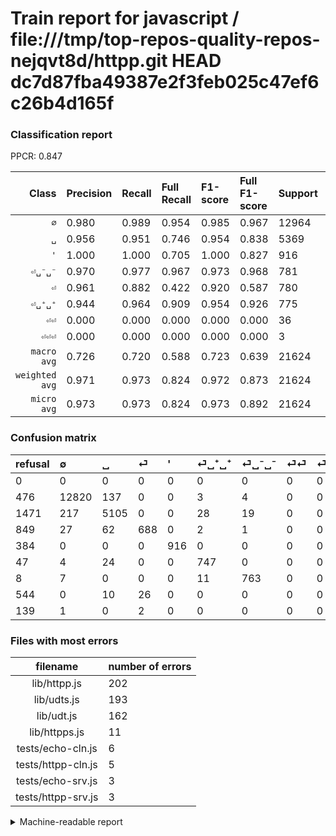 # Train report for javascript / file:///tmp/top-repos-quality-repos-nejqvt8d/httpp.git HEAD dc7d87fba49387e2f3feb025c47ef6c26b4d165f

### Classification report

PPCR: 0.847

| Class | Precision | Recall | Full Recall | F1-score | Full F1-score | Support | Full Support | PPCR |
|------:|:----------|:-------|:------------|:---------|:---------|:--------|:-------------|:-----|
| `∅` | 0.980| 0.989| 0.954| 0.985| 0.967| 12964| 13440| 0.965 |
| `␣` | 0.956| 0.951| 0.746| 0.954| 0.838| 5369| 6840| 0.785 |
| `'` | 1.000| 1.000| 0.705| 1.000| 0.827| 916| 1300| 0.705 |
| `⏎␣⁻␣⁻` | 0.970| 0.977| 0.967| 0.973| 0.968| 781| 789| 0.990 |
| `⏎` | 0.961| 0.882| 0.422| 0.920| 0.587| 780| 1629| 0.479 |
| `⏎␣⁺␣⁺` | 0.944| 0.964| 0.909| 0.954| 0.926| 775| 822| 0.943 |
| `⏎⏎` | 0.000| 0.000| 0.000| 0.000| 0.000| 36| 580| 0.062 |
| `⏎⏎⏎` | 0.000| 0.000| 0.000| 0.000| 0.000| 3| 142| 0.021 |
| `macro avg` | 0.726| 0.720| 0.588| 0.723| 0.639| 21624| 25542| 0.847 |
| `weighted avg` | 0.971| 0.973| 0.824| 0.972| 0.873| 21624| 25542| 0.847 |
| `micro avg` | 0.973| 0.973| 0.824| 0.973| 0.892| 21624| 25542| 0.847 |

### Confusion matrix

|refusal|  ∅| ␣| ⏎| '| ⏎␣⁺␣⁺| ⏎␣⁻␣⁻| ⏎⏎| ⏎⏎⏎| 
|:---|:---|:---|:---|:---|:---|:---|:---|:---|
|0 |0 |0 |0 |0 |0 |0 |0 |0 |
|476 |12820 |137 |0 |0 |3 |4 |0 |0 |
|1471 |217 |5105 |0 |0 |28 |19 |0 |0 |
|849 |27 |62 |688 |0 |2 |1 |0 |0 |
|384 |0 |0 |0 |916 |0 |0 |0 |0 |
|47 |4 |24 |0 |0 |747 |0 |0 |0 |
|8 |7 |0 |0 |0 |11 |763 |0 |0 |
|544 |0 |10 |26 |0 |0 |0 |0 |0 |
|139 |1 |0 |2 |0 |0 |0 |0 |0 |

### Files with most errors

| filename | number of errors|
|:----:|:-----|
| lib/httpp.js | 202 |
| lib/udts.js | 193 |
| lib/udt.js | 162 |
| lib/httpps.js | 11 |
| tests/echo-cln.js | 6 |
| tests/httpp-cln.js | 5 |
| tests/echo-srv.js | 3 |
| tests/httpp-srv.js | 3 |

<details>
    <summary>Machine-readable report</summary>
```json
{
  "cl_report": {"\u0027": {"f1-score": 1.0, "precision": 1.0, "recall": 1.0, "support": 916}, "macro avg": {"f1-score": 0.7231555195387511, "precision": 0.7264431690583559, "recall": 0.7203245030004981, "support": 21624}, "micro avg": {"f1-score": 0.9729467258601553, "precision": 0.9729467258601554, "recall": 0.9729467258601554, "support": 21624}, "weighted avg": {"f1-score": 0.9719534804285654, "precision": 0.9711158797463955, "recall": 0.9729467258601554, "support": 21624}, "\u2205": {"f1-score": 0.9846390168970813, "precision": 0.980422147445702, "recall": 0.9888923171860536, "support": 12964}, "\u23ce": {"f1-score": 0.9197860962566844, "precision": 0.9608938547486033, "recall": 0.882051282051282, "support": 780}, "\u23ce\u23ce": {"f1-score": 0.0, "precision": 0.0, "recall": 0.0, "support": 36}, "\u23ce\u23ce\u23ce": {"f1-score": 0.0, "precision": 0.0, "recall": 0.0, "support": 3}, "\u23ce\u2423\u207a\u2423\u207a": {"f1-score": 0.9540229885057471, "precision": 0.9443742098609356, "recall": 0.9638709677419355, "support": 775}, "\u23ce\u2423\u207b\u2423\u207b": {"f1-score": 0.9732142857142857, "precision": 0.9695044472681067, "recall": 0.9769526248399488, "support": 781}, "\u2423": {"f1-score": 0.95358176893621, "precision": 0.9563506931434994, "recall": 0.9508288321847644, "support": 5369}},
  "cl_report_full": {"\u0027": {"f1-score": 0.8267148014440433, "precision": 1.0, "recall": 0.7046153846153846, "support": 1300}, "macro avg": {"f1-score": 0.6391692719847497, "precision": 0.7264431690583559, "recall": 0.5878725596619964, "support": 25542}, "micro avg": {"f1-score": 0.8921256837552475, "precision": 0.9729467258601554, "recall": 0.823702137655626, "support": 25542}, "weighted avg": {"f1-score": 0.872544937650699, "precision": 0.9445158210616816, "recall": 0.823702137655626, "support": 25542}, "\u2205": {"f1-score": 0.9669633428873133, "precision": 0.980422147445702, "recall": 0.9538690476190477, "support": 13440}, "\u23ce": {"f1-score": 0.5867803837953092, "precision": 0.9608938547486033, "recall": 0.42234499693063227, "support": 1629}, "\u23ce\u23ce": {"f1-score": 0.0, "precision": 0.0, "recall": 0.0, "support": 580}, "\u23ce\u23ce\u23ce": {"f1-score": 0.0, "precision": 0.0, "recall": 0.0, "support": 142}, "\u23ce\u2423\u207a\u2423\u207a": {"f1-score": 0.926224426534408, "precision": 0.9443742098609356, "recall": 0.9087591240875912, "support": 822}, "\u23ce\u2423\u207b\u2423\u207b": {"f1-score": 0.9682741116751268, "precision": 0.9695044472681067, "recall": 0.9670468948035488, "support": 789}, "\u2423": {"f1-score": 0.8383971095417967, "precision": 0.9563506931434994, "recall": 0.7463450292397661, "support": 6840}},
  "ppcr": 0.8466055907916373
}
```
</details>
